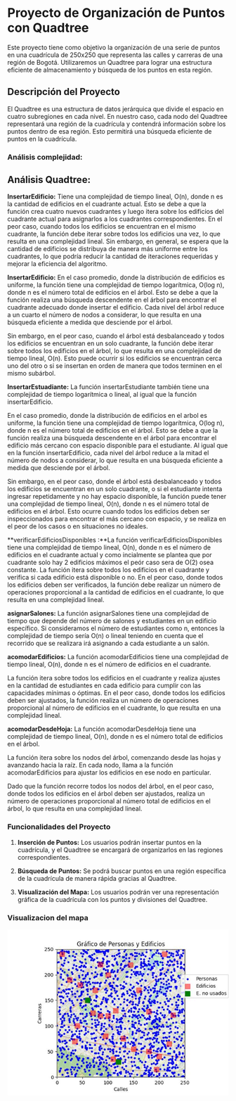 # Proyecto de Organización de Puntos con Quadtree

Este proyecto tiene como objetivo la organización de una serie de puntos en una cuadrícula de 250x250 que representa las calles y carreras de una región de Bogotá. Utilizaremos un Quadtree para lograr una estructura eficiente de almacenamiento y búsqueda de los puntos en esta región.

## Descripción del Proyecto

El Quadtree es una estructura de datos jerárquica que divide el espacio en cuatro subregiones en cada nivel. En nuestro caso, cada nodo del Quadtree representará una región de la cuadrícula y contendrá información sobre los puntos dentro de esa región. Esto permitirá una búsqueda eficiente de puntos en la cuadrícula.

### Análisis complejidad:
## Análisis Quadtree:
**InsertarEdificio:** Tiene una complejidad de tiempo lineal, O(n), donde n es la cantidad de edificios en el cuadrante actual. Esto se debe a que la función crea cuatro nuevos cuadrantes y luego itera sobre los edificios del cuadrante actual para asignarlos a los cuadrantes correspondientes. En el peor caso, cuando todos los edificios se encuentran en el mismo cuadrante, la función debe iterar sobre todos los edificios una vez, lo que resulta en una complejidad lineal. Sin embargo, en general, se espera que la cantidad de edificios se distribuya de manera más uniforme entre los cuadrantes, lo que podría reducir la cantidad de iteraciones requeridas y mejorar la eficiencia del algoritmo.

**InsertarEdificio:** En el caso promedio, donde la distribución de edificios es uniforme, la función tiene una complejidad de tiempo logarítmica, O(log n), donde n es el número total de edificios en el árbol. Esto se debe a que la función realiza una búsqueda descendente en el árbol para encontrar el cuadrante adecuado donde insertar el edificio. Cada nivel del árbol reduce a un cuarto el número de nodos a considerar, lo que resulta en una búsqueda eficiente a medida que desciende por el árbol.

Sin embargo, en el peor caso, cuando el árbol está desbalanceado y todos los edificios se encuentran en un solo cuadrante, la función debe iterar sobre todos los edificios en el árbol, lo que resulta en una complejidad de tiempo lineal, O(n). Esto puede ocurrir si los edificios se encuentran cerca uno del otro o si se insertan en orden de manera que todos terminen en el mismo subárbol.

**InsertarEstuadiante:** La función insertarEstudiante también tiene una complejidad de tiempo logarítmica o lineal, al igual que la función insertarEdificio.

En el caso promedio, donde la distribución de edificios en el arbol es uniforme, la función tiene una complejidad de tiempo logarítmica, O(log n), donde n es el número total de edificios en el árbol. Esto se debe a que la función realiza una búsqueda descendente en el árbol para encontrar el edificio más cercano con espacio disponible para el estudiante. Al igual que en la función insertarEdificio, cada nivel del árbol reduce a la mitad el número de nodos a considerar, lo que resulta en una búsqueda eficiente a medida que desciende por el árbol.

Sin embargo, en el peor caso, donde el árbol está desbalanceado y todos los edificios se encuentran en un solo cuadrante, o si el estudiante intenta ingresar repetidamente y no hay espacio disponible, la función puede tener una complejidad de tiempo lineal, O(n), donde n es el número total de edificios en el árbol. Esto ocurre cuando todos los edificios deben ser inspeccionados para encontrar el más cercano con espacio, y se realiza en el peor de los casos o en situaciones no ideales.

**verificarEdificiosDisponibles :**La función verificarEdificiosDisponibles tiene una complejidad de tiempo lineal, O(n), donde n es el número de edificios en el cuadrante actual y como incialmente se plantea que por cuadrante solo hay 2 edificios máximos el peór caso sera de O(2) osea constante. La función itera sobre todos los edificios en el cuadrante y verifica si cada edificio está disponible o no. En el peor caso, donde todos los edificios deben ser verificados, la función debe realizar un número de operaciones proporcional a la cantidad de edificios en el cuadrante, lo que resulta en una complejidad lineal.

**asignarSalones:** La función asignarSalones tiene una complejidad de tiempo que depende del número de salones y estudiantes en un edificio específico. Si consideramos el número de estudiantes como n, entonces la complejidad de tiempo sería O(n) o lineal teniendo en cuenta que el recorrido que se realizara irá asignando a cada estudiante a un salón.

**acomodarEdificios:** La función acomodarEdificios tiene una complejidad de tiempo lineal, O(n), donde n es el número de edificios en el cuadrante.

La función itera sobre todos los edificios en el cuadrante y realiza ajustes en la cantidad de estudiantes en cada edificio para cumplir con las capacidades mínimas o óptimas. En el peor caso, donde todos los edificios deben ser ajustados, la función realiza un número de operaciones proporcional al número de edificios en el cuadrante, lo que resulta en una complejidad lineal.

**acomodarDesdeHoja:** La función acomodarDesdeHoja tiene una complejidad de tiempo lineal, O(n), donde n es el número total de edificios en el árbol.

La función itera sobre los nodos del árbol, comenzando desde las hojas y avanzando hacia la raíz. En cada nodo, llama a la función acomodarEdificios para ajustar los edificios en ese nodo en particular.

Dado que la función recorre todos los nodos del árbol, en el peor caso, donde todos los edificios en el árbol deben ser ajustados, realiza un número de operaciones proporcional al número total de edificios en el árbol, lo que resulta en una complejidad lineal.

### Funcionalidades del Proyecto

1. **Inserción de Puntos:** Los usuarios podrán insertar puntos en la cuadrícula, y el Quadtree se encargará de organizarlos en las regiones correspondientes.

2. **Búsqueda de Puntos:** Se podrá buscar puntos en una región específica de la cuadrícula de manera rápida gracias al Quadtree.

3. **Visualización del Mapa:** Los usuarios podrán ver una representación gráfica de la cuadrícula con los puntos y divisiones del Quadtree.

### Visualizacion del mapa 
![Imagen del mapa](./mapaOrganizado.jpg)